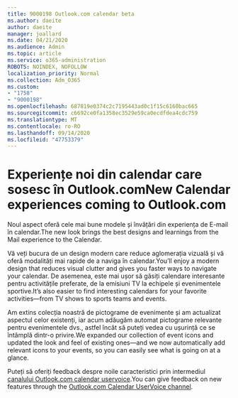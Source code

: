 ```yaml
---
title: 9000198 Outlook.com calendar beta
ms.author: daeite
author: daeite
manager: joallard
ms.date: 04/21/2020
ms.audience: Admin
ms.topic: article
ms.service: o365-administration
ROBOTS: NOINDEX, NOFOLLOW
localization_priority: Normal
ms.collection: Adm_O365
ms.custom:
- "1758"
- "9000198"
ms.openlocfilehash: 687819e0374c2c7195443ad0c1f15c6160bac665
ms.sourcegitcommit: c6692ce0fa1358ec3529e59ca0ecdfdea4cdc759
ms.translationtype: MT
ms.contentlocale: ro-RO
ms.lasthandoff: 09/14/2020
ms.locfileid: "47753379"
---
```

# <a name="new-calendar-experiences-coming-to-outlookcom"></a><span data-ttu-id="de594-102">Experiențe noi din calendar care sosesc în Outlook.com</span><span class="sxs-lookup"><span data-stu-id="de594-102">New Calendar experiences coming to Outlook.com</span></span>

<span data-ttu-id="de594-103">Noul aspect oferă cele mai bune modele și învățări din experiența de E-mail în calendar.</span><span class="sxs-lookup"><span data-stu-id="de594-103">The new look brings the best designs and learnings from the Mail experience to the Calendar.</span></span>

<span data-ttu-id="de594-104">Vă veți bucura de un design modern care reduce aglomerația vizuală și vă oferă modalități mai rapide de a naviga în calendar.</span><span class="sxs-lookup"><span data-stu-id="de594-104">You’ll enjoy a modern design that reduces visual clutter and gives you faster ways to navigate your calendar.</span></span> <span data-ttu-id="de594-105">De asemenea, este mai ușor să găsiți calendare interesante pentru activitățile preferate, de la emisiuni TV la echipele și evenimentele sportive.</span><span class="sxs-lookup"><span data-stu-id="de594-105">It’s also easier to find interesting calendars for your favorite activities—from TV shows to sports teams and events.</span></span>

<span data-ttu-id="de594-106">Am extins colecția noastră de pictograme de evenimente și am actualizat aspectul celor existenți, iar acum adăugăm automat pictograme relevante pentru evenimentele dvs., astfel încât să puteți vedea cu ușurință ce se întâmplă dintr-o privire.</span><span class="sxs-lookup"><span data-stu-id="de594-106">We expanded our collection of event icons and updated the look and feel of existing ones—and we now automatically add relevant icons to your events, so you can easily see what is going on at a glance.</span></span>

<span data-ttu-id="de594-107">Puteți să oferiți feedback despre noile caracteristici prin intermediul [canalului Outlook.com calendar uservoice](https://go.microsoft.com/fwlink/?linkid=2103075).</span><span class="sxs-lookup"><span data-stu-id="de594-107">You can give feedback on new features through the [Outlook.com Calendar UserVoice channel](https://go.microsoft.com/fwlink/?linkid=2103075).</span></span>